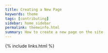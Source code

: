 ```yaml
---
title: Creating a New Page
keywords: theme
tags: [contributing]
sidebar: home_sidebar
permalink: themeinfo.html
summary: How to create a new page on the site
---
```


 

{% include links.html %}